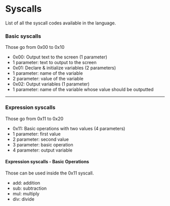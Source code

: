 # Syscalls

List of all the syscall codes available in the language. 

### Basic syscalls 

Those go from 0x00 to 0x10

 - 0x00: Output text to the screen (1 parameter) 
  - 1 parameter: text to output to the screen 
 - 0x01: Declare & initialize variables (2 parameters)
  - 1 parameter: name of the variable
  - 2 parameter: value of the variable
 - 0x02: Output variables (1 parameter)
  - 1 parameter: name of the variable whose value should be outputted
---

### Expression syscalls 

Those go from 0x11 to 0x20

 - 0x11: Basic operations with two values (4 parameters)
  - 1 parameter: first value 
  - 2 parameter: second value 
  - 3 parameter: basic operation
  - 4 parameter: output variable

#### Expression syscalls - Basic Operations 

Those can be used inside the 0x11 syscall. 

 - add: addition
 - sub: subtraction 
 - mul: multiply 
 - div: divide 
